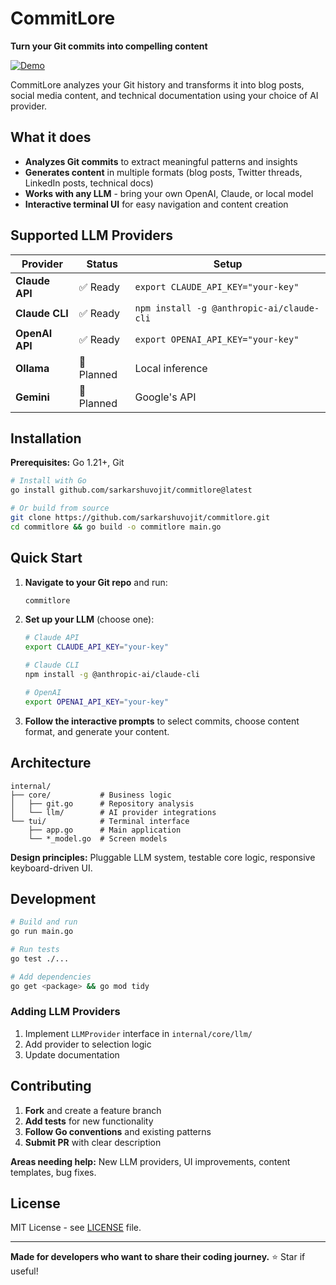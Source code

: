 # CommitLore

**Turn your Git commits into compelling content**

[![Demo](https://asciinema.org/a/729244.svg)](https://asciinema.org/a/729244)

CommitLore analyzes your Git history and transforms it into blog posts, social media content, and technical documentation using your choice of AI provider.

## What it does

- **Analyzes Git commits** to extract meaningful patterns and insights
- **Generates content** in multiple formats (blog posts, Twitter threads, LinkedIn posts, technical docs)
- **Works with any LLM** - bring your own OpenAI, Claude, or local model
- **Interactive terminal UI** for easy navigation and content creation

## Supported LLM Providers

| Provider | Status | Setup |
|----------|--------|-------|
| **Claude API** | ✅ Ready | `export CLAUDE_API_KEY="your-key"` |
| **Claude CLI** | ✅ Ready | `npm install -g @anthropic-ai/claude-cli` |
| **OpenAI API** | ✅ Ready | `export OPENAI_API_KEY="your-key"` |
| **Ollama** | 🔄 Planned | Local inference |
| **Gemini** | 🔄 Planned | Google's API |

## Installation

**Prerequisites:** Go 1.21+, Git

```bash
# Install with Go
go install github.com/sarkarshuvojit/commitlore@latest

# Or build from source
git clone https://github.com/sarkarshuvojit/commitlore.git
cd commitlore && go build -o commitlore main.go
```

## Quick Start

1. **Navigate to your Git repo** and run:
   ```bash
   commitlore
   ```

2. **Set up your LLM** (choose one):
   ```bash
   # Claude API
   export CLAUDE_API_KEY="your-key"
   
   # Claude CLI  
   npm install -g @anthropic-ai/claude-cli
   
   # OpenAI
   export OPENAI_API_KEY="your-key"
   ```

3. **Follow the interactive prompts** to select commits, choose content format, and generate your content.

## Architecture

```
internal/
├── core/           # Business logic
│   ├── git.go      # Repository analysis
│   └── llm/        # AI provider integrations
└── tui/            # Terminal interface
    ├── app.go      # Main application
    └── *_model.go  # Screen models
```

**Design principles:** Pluggable LLM system, testable core logic, responsive keyboard-driven UI.

## Development

```bash
# Build and run
go run main.go

# Run tests
go test ./...

# Add dependencies
go get <package> && go mod tidy
```

### Adding LLM Providers

1. Implement `LLMProvider` interface in `internal/core/llm/`
2. Add provider to selection logic
3. Update documentation

## Contributing

1. **Fork** and create a feature branch
2. **Add tests** for new functionality  
3. **Follow Go conventions** and existing patterns
4. **Submit PR** with clear description

**Areas needing help:** New LLM providers, UI improvements, content templates, bug fixes.

## License

MIT License - see [LICENSE](LICENSE) file.

---

**Made for developers who want to share their coding journey.** ⭐ Star if useful!


